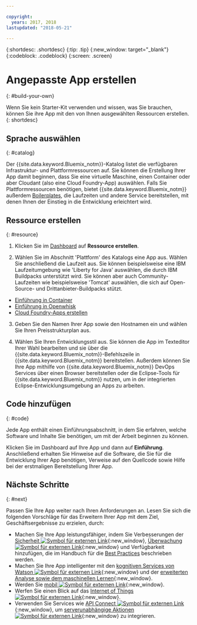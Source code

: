 ```yaml
---

copyright:
  years: 2017, 2018
lastupdated: "2018-05-21"

---
```


{:shortdesc: .shortdesc}
{:tip: .tip}
{:new_window: target="_blank"}
{:codeblock: .codeblock}
{:screen: .screen}

# Angepasste App erstellen
{: #build-your-own}

Wenn Sie kein Starter-Kit verwenden und wissen, was Sie brauchen, können Sie ihre App mit den von Ihnen ausgewählten Ressourcen erstellen.
{: shortdesc}

## Sprache auswählen
{: #catalog}

Der {{site.data.keyword.Bluemix_notm}}-Katalog listet die verfügbaren Infrastruktur- und Plattformressourcen auf. Sie können die Erstellung Ihrer App damit beginnen, dass Sie eine virtuelle Maschine, einen Container oder aber Cloudant (also eine Cloud Foundry-App) auswählen. Falls Sie Plattformressourcen benötigen, bietet {{site.data.keyword.Bluemix_notm}} außerdem [Boilerplates](https://console.bluemix.net/catalog/?taxonomyNavigation=apps&category=blueprints), die Laufzeiten und andere Service bereitstellen, mit denen Ihnen der Einstieg in die Entwicklung erleichtert wird.

## Ressource erstellen
{: #resource}

1. Klicken Sie im [Dashboard](https://console.bluemix.net/) auf **Ressource erstellen**.

2. Wählen Sie im Abschnitt 'Plattform' des Katalogs eine App aus. Wählen Sie anschließend die Laufzeit aus. Sie können beispielsweise eine IBM Laufzeitumgebung wie 'Liberty for Java' auswählen, die durch IBM Buildpacks unterstützt wird. Sie können aber auch Community-Laufzeiten wie beispielsweise 'Tomcat' auswählen, die sich auf Open-Source- und Drittanbieter-Buildpacks stützt.

  * [Einführung in Container](../containers/container_index.html)
  * [Einführung in Openwhisk](../openwhisk/index.html)
  * [Cloud Foundry-Apps erstellen](../cfapps/index.html#creating_cloud_foundry_apps)

3. Geben Sie den Namen Ihrer App sowie den Hostnamen ein und wählen Sie Ihren Preisstrukturplan aus.

4. Wählen Sie Ihren Entwicklungsstil aus. Sie können die App im Texteditor Ihrer Wahl bearbeiten und sie über die {{site.data.keyword.Bluemix_notm}}-Befehlszeile in {{site.data.keyword.Bluemix_notm}} bereitstellen. Außerdem können Sie Ihre App mithilfe von {{site.data.keyword.Bluemix_notm}} DevOps Services über einen Browser bereitstellen oder die Eclipse-Tools für {{site.data.keyword.Bluemix_notm}} nutzen, um in der integrierten Eclipse-Entwicklungsumgebung an Apps zu arbeiten.

## Code hinzufügen
{: #code}

Jede App enthält einen Einführungsabschnitt, in dem Sie erfahren, welche Software und Inhalte Sie benötigen, um mit der Arbeit beginnen zu können.

Klicken Sie im Dashboard auf Ihre App und dann auf **Einführung**. Anschließend erhalten Sie Hinweise auf die Software, die Sie für die Entwicklung Ihrer App benötigen, Verweise auf den Quellcode sowie Hilfe bei der erstmaligen Bereitstellung Ihrer App.

## Nächste Schritte
{: #next}

Passen Sie Ihre App weiter nach Ihren Anforderungen an. Lesen Sie sich die folgenden Vorschläge für das Erweitern Ihrer App mit dem Ziel, Geschäftsergebnisse zu erzielen, durch:

* Machen Sie Ihre App leistungsfähiger, indem Sie Verbesserungen der [Sicherheit ![Symbol für externen Link](../icons/launch-glyph.svg "Symbol für externen Link")](https://console.bluemix.net/catalog/?taxonomyNavigation=data&category=security){:new_window}, [Überwachung ![Symbol für externen Link](../icons/launch-glyph.svg "Symbol für externen Link")](https://console.bluemix.net/catalog/?category=devops){:new_window} und Verfügbarkeit hinzufügen, die im Handbuch für die [Best Practices](best-practice.html) beschrieben werden.
* Machen Sie Ihre App intelligenter mit den [kognitiven Services von Watson ![Symbol für externen Link](../icons/launch-glyph.svg "Symbol für externen Link")](https://console.bluemix.net/catalog/?taxonomyNavigation=data&category=watson){:new_window} und der [erweiterten Analyse sowie dem maschinellen Lernen](https://console.bluemix.net/catalog/?taxonomyNavigation=data&category=data){:new_window}.
* Werden Sie [mobil ![Symbol für externen Link](../icons/launch-glyph.svg "Symbol für externen Link")](https://console.bluemix.net/catalog/?category=mobile){:new_window}.
* Werfen Sie einen Blick auf das [Internet of Things ![Symbol für externen Link](../icons/launch-glyph.svg "Symbol für externen Link")](https://console.bluemix.net/catalog/?category=iot){:new_window}.
* Verwenden Sie Services wie [API Connect ![Symbol für externen Link](../icons/launch-glyph.svg "Symbol für externen Link")](https://console.bluemix.net/catalog/?category=integration){:new_window}, um [serverunabhängige Aktionen ![Symbol für externen Link](../icons/launch-glyph.svg "Symbol für externen Link")](https://console.bluemix.net/catalog/?category=whisk){:new_window} zu integrieren.
